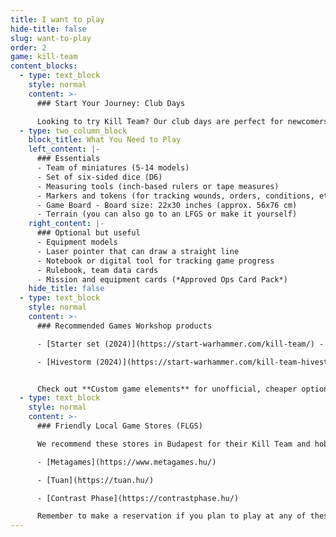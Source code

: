 ```yaml
---
title: I want to play
hide-title: false
slug: want-to-play
order: 2
game: kill-team
content_blocks:
  - type: text_block
    style: normal
    content: >-
      ### Start Your Journey: Club Days

      Looking to try Kill Team? Our club days are perfect for newcomers! Watch games in action, meet friendly players, and jump right in - we'll teach you everything you need to know. Don't worry about equipment or models - we'll provide a team and all the gaming essentials for your first games. Find our next club day in the [calendar](/en/calendar/) and join us! Have questions? Drop by our [#lfg-kt-budapest](https://discord.com/channels/1025385427273789550/1025385745856344115) Discord channel and chat with the community.
  - type: two_column_block
    block_title: What You Need to Play
    left_content: |-
      ### Essentials
      - Team of miniatures (5-14 models)
      - Set of six-sided dice (D6)
      - Measuring tools (inch-based rulers or tape measures)
      - Markers and tokens (for tracking wounds, orders, conditions, etc.)
      - Game Board - Board size: 22x30 inches (approx. 56x76 cm)
      - Terrain (you can also go to an LFGS or make it yourself)
    right_content: |-
      ### Optional but useful
      - Equipment models
      - Laser pointer that can draw a straight line
      - Notebook or digital tool for tracking game progress
      - Rulebook, team data cards
      - Mission and equipment cards (*Approved Ops Card Pack*)
    hide_title: false
  - type: text_block
    style: normal
    content: >-
      ### Recommended Games Workshop products

      - [Starter set (2024)](https://start-warhammer.com/kill-team/) - Includes all the essentials: two teams, dice, measuring tools, tokens, game board and MDF terrain (no vantage or light terrain). This is the most cost-effective option for two players entering the hobby. The two teams (*Angels of Death*, *Plague Marines*) are also ideal for newcomers.

      - [Hivestorm (2024)](https://start-warhammer.com/kill-team-hivestorm/) - A comprehensive package containing everything needed to play. In addition to the Starter Set contents, it includes plastic terrain (*Volkus*), rulebook, mission book, equipment models, mission and equipment cards. Note that the included teams (*Tempestus Aquilons*, *Vespids*) may present more complexity for beginners.


      Check out **Custom game elements** for unofficial, cheaper options.
  - type: text_block
    style: normal
    content: >-
      ### Friendly Local Game Stores (FLGS)

      We recommend these stores in Budapest for their Kill Team and hobby products, good business practices, helpful staff, and gaming tables with proper terrain:

      - [Metagames](https://www.metagames.hu/)

      - [Tuan](https://tuan.hu/)

      - [Contrast Phase](https://contrastphase.hu/)

      Remember to make a reservation if you plan to play at any of these locations.
---
```

